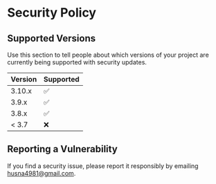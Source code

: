 # Security Policy

## Supported Versions

Use this section to tell people about which versions of your project are
currently being supported with security updates.

| Version | Supported          |
| ------- | ------------------ |
| 3.10.x   | :white_check_mark: |
| 3.9.x   | :white_check_mark:  |
| 3.8.x   | :white_check_mark: |
| < 3.7   | :x:                |

## Reporting a Vulnerability

If you find a security issue, please report it responsibly by emailing husna4981@gmail.com.
